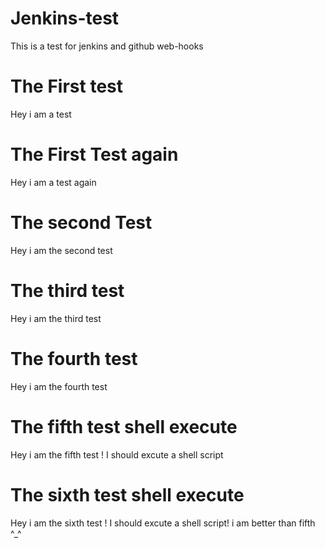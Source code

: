 # Jenkins-test
This is a test for jenkins and github web-hooks

# The First test
Hey i am a test

# The First Test again
Hey i am a test again

# The second Test

Hey i am the second test

# The third test

Hey i am the third test

# The fourth test

Hey i am the fourth test

# The fifth test shell execute

Hey i am the fifth test ! I should excute a shell script

# The sixth test shell execute

Hey i am the sixth test ! I should excute a shell script! i am better than fifth ^_^
